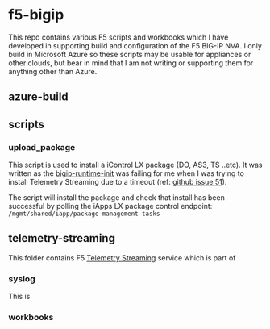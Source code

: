 # f5-bigip

This repo contains various F5 scripts and workbooks which I have developed in supporting build and configuration of the F5 BIG-IP NVA. I only build in Microsoft Azure so these scripts may be usable for appliances or other clouds, but bear in mind that I am not writing or supporting them for anything other than Azure.
 
## azure-build

## scripts

### upload_package
This script is used to install a iControl LX package (DO, AS3, TS ..etc). It was written as the [bigip-runtime-init](https://github.com/F5Networks/f5-bigip-runtime-init) was failing for me when I was trying to install Telemetry Streaming due to a timeout (ref: [github issue 51](https://github.com/F5Networks/f5-bigip-runtime-init/issues/51)).

The script will install the package and check that install has been successful by polling the iApps LX package control endpoint: `/mgmt/shared/iapp/package-management-tasks`

## telemetry-streaming
This folder contains  F5 [Telemetry Streaming](https://clouddocs.f5.com/products/extensions/f5-telemetry-streaming/latest/) service which is part of 

### syslog
This is

### workbooks
